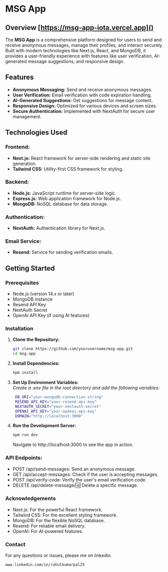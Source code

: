 # **MSG App**

## **Overview** [https://msg-app-iota.vercel.app]()

The **MSG App** is a comprehensive platform designed for users to send and receive anonymous messages, manage their profiles, and interact securely. Built with modern technologies like Next.js, React, and MongoDB, it provides a user-friendly experience with features like user verification, AI-generated message suggestions, and responsive design.

## **Features**

- **Anonymous Messaging:** Send and receive anonymous messages.
- **User Verification:** Email verification with code expiration handling.
- **AI-Generated Suggestions:** Get suggestions for message content.
- **Responsive Design:** Optimized for various devices and screen sizes.
- **Secure Authentication:** Implemented with NextAuth for secure user management.

## **Technologies Used**

### **Frontend:**
- **Next.js:** React framework for server-side rendering and static site generation.
- **Tailwind CSS:** Utility-first CSS framework for styling.

### **Backend:**
- **Node.js:** JavaScript runtime for server-side logic.
- **Express.js:** Web application framework for Node.js.
- **MongoDB:** NoSQL database for data storage.

### **Authentication:**
- **NextAuth:** Authentication library for Next.js.

### **Email Service:**
- **Resend:** Service for sending verification emails.

## **Getting Started**

### **Prerequisites**

- Node.js (version 14.x or later)
- MongoDB instance
- Resend API Key
- NextAuth Secret
- OpenAI API Key (if using AI features)

### **Installation**

1. **Clone the Repository:**

   ```bash
   git clone https://github.com/yourusername/msg-app.git
   cd msg-app
   ```
2. **Install Dependencies:**

   ```bash
   npm install
   ```
3. **Set Up Environment Variables:**  
*Create a .env file in the root directory and add the following variables:*
   ```bash
    DB_URI="your-mongodb-connection-string"
    RESEND_API_KEY="your-resend-api-key"
    NEXTAUTH_SECRET="your-nextauth-secret"
    OPENAI_API_KEY="your-openai-api-key"
    DOMAIN="http://localhost:3000"
   ```
4. **Run the Development Server:**

   ```bash
   npm run dev
    ```
    Navigate to http://localhost:3000 to see the app in action.

### **API Endpoints:**

- POST /api/send-messages: Send an anonymous message.
- GET /api/accept-messages: Check if the user is accepting messages.
- POST /api/verify-code: Verify the user's email verification code.
- DELETE /api/delete-message/:id: Delete a specific message.

### **Acknowledgements**
- Next.js: For the powerful React framework.
- Tailwind CSS: For the excellent styling framework.
- MongoDB: For the flexible NoSQL database.
- Resend: For reliable email delivery.
- OpenAI: For AI-powered features.

### **Contact**  
For any questions or issues, please me on linkedin.  
```bash
www.linkedin.com/in/rahulkumarpal25
```
